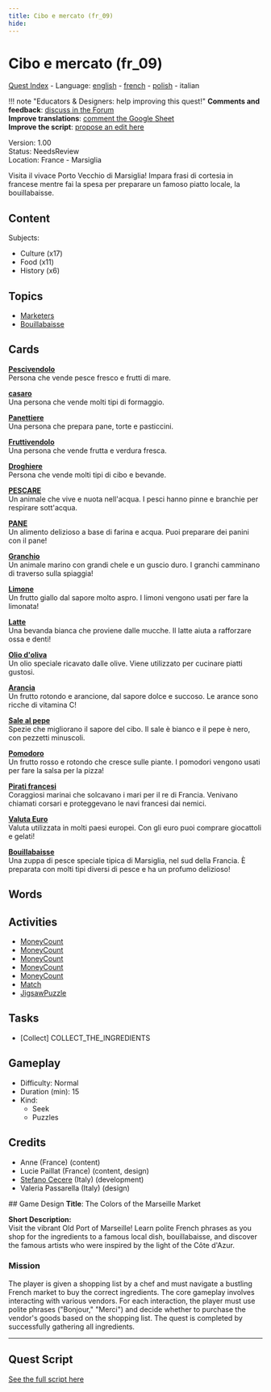 ```yaml
---
title: Cibo e mercato (fr_09)
hide:
---
```


# Cibo e mercato (fr_09)
[Quest Index](./index.it.md) - Language: [english](./fr_09.md) - [french](./fr_09.fr.md) - [polish](./fr_09.pl.md) - italian

!!! note "Educators & Designers: help improving this quest!"
    **Comments and feedback**: [discuss in the Forum](https://vgwb.discourse.group/t/fr-09-the-colors-of-the-marseille-market/28/1)  
    **Improve translations**: [comment the Google Sheet](https://docs.google.com/spreadsheets/d/1FPFOy8CHor5ArSg57xMuPAG7WM27-ecDOiU-OmtHgjw/edit?gid=1243903291#gid=1243903291)  
    **Improve the script**: [propose an edit here](https://github.com/vgwb/Antura/blob/main/Assets/_discover/_quests/FR_09%20Food%20&%20Market/FR_09%20Food%20&%20Market%20-%20Yarn%20Script.yarn)  

Version: 1.00  
Status: NeedsReview  
Location: France - Marsiglia

Visita il vivace Porto Vecchio di Marsiglia! Impara frasi di cortesia in francese mentre fai la spesa per preparare un famoso piatto locale, la bouillabaisse.

## Content
Subjects: 

  - Culture (x17)
  - Food (x11)
  - History (x6)

## Topics
- [Marketers](../topics/index.md#marketers)
- [Bouillabaisse](../topics/index.md#bouillabaisse)


## Cards
**[Pescivendolo](../cards/index.md#person_fishmonger)**  
Persona che vende pesce fresco e frutti di mare.  

**[casaro](../cards/index.md#person_cheesemonger)**  
Una persona che vende molti tipi di formaggio.  

**[Panettiere](../cards/index.md#person_baker)**  
Una persona che prepara pane, torte e pasticcini.  

**[Fruttivendolo](../cards/index.md#person_greengrocer)**  
Una persona che vende frutta e verdura fresca.  

**[Droghiere](../cards/index.md#person_grocer)**  
Persona che vende molti tipi di cibo e bevande.  

**[PESCARE](../cards/index.md#food_fish)**  
Un animale che vive e nuota nell'acqua. I pesci hanno pinne e branchie per respirare sott'acqua.  

**[PANE](../cards/index.md#food_bread)**  
Un alimento delizioso a base di farina e acqua. Puoi preparare dei panini con il pane!  

**[Granchio](../cards/index.md#food_crab)**  
Un animale marino con grandi chele e un guscio duro. I granchi camminano di traverso sulla spiaggia!  

**[Limone](../cards/index.md#food_lemon)**  
Un frutto giallo dal sapore molto aspro. I limoni vengono usati per fare la limonata!  

**[Latte](../cards/index.md#food_milk)**  
Una bevanda bianca che proviene dalle mucche. Il latte aiuta a rafforzare ossa e denti!  

**[Olio d'oliva](../cards/index.md#food_olive_oil)**  
Un olio speciale ricavato dalle olive. Viene utilizzato per cucinare piatti gustosi.  

**[Arancia](../cards/index.md#food_orange)**  
Un frutto rotondo e arancione, dal sapore dolce e succoso. Le arance sono ricche di vitamina C!  

**[Sale al pepe](../cards/index.md#food_pepper_salt)**  
Spezie che migliorano il sapore del cibo. Il sale è bianco e il pepe è nero, con pezzetti minuscoli.  

**[Pomodoro](../cards/index.md#food_tomato)**  
Un frutto rosso e rotondo che cresce sulle piante. I pomodori vengono usati per fare la salsa per la pizza!  

**[Pirati francesi](../cards/index.md#pirates)**  
Coraggiosi marinai che solcavano i mari per il re di Francia. Venivano chiamati corsari e proteggevano le navi francesi dai nemici.  

**[Valuta Euro](../cards/index.md#currency_euro)**  
Valuta utilizzata in molti paesi europei. Con gli euro puoi comprare giocattoli e gelati!  

**[Bouillabaisse](../cards/index.md#bouillabaisse)**  
Una zuppa di pesce speciale tipica di Marsiglia, nel sud della Francia. È preparata con molti tipi diversi di pesce e ha un profumo delizioso!  

## Words
## Activities
- [MoneyCount](../activities/index.md#MoneyCount)
- [MoneyCount](../activities/index.md#MoneyCount)
- [MoneyCount](../activities/index.md#MoneyCount)
- [MoneyCount](../activities/index.md#MoneyCount)
- [MoneyCount](../activities/index.md#MoneyCount)
- [Match](../activities/index.md#Match)
- [JigsawPuzzle](../activities/index.md#JigsawPuzzle)

## Tasks
- [Collect] COLLECT_THE_INGREDIENTS
## Gameplay
- Difficulty: Normal
- Duration (min): 15
- Kind:
  - Seek
  - Puzzles
## Credits
- Anne (France) (content)
- Lucie Paillat (France) (content, design)
- [Stefano Cecere](https://stefanocecere.com) (Italy) (development)
- Valeria Passarella (Italy) (design)

## Game Design
**Title**: The Colors of the Marseille Market

**Short Description:**  
Visit the vibrant Old Port of Marseille! Learn polite French phrases as you shop for the ingredients to a famous local dish, bouillabaisse, and discover the famous artists who were inspired by the light of the Côte d'Azur.

### Mission
The player is given a shopping list by a chef and must navigate a bustling French market to buy the correct ingredients. The core gameplay involves interacting with various vendors. For each interaction, the player must use polite phrases ("Bonjour," "Merci") and decide whether to purchase the vendor's goods based on the shopping list. The quest is completed by successfully gathering all ingredients.


---

## Quest Script

[See the full script here](./fr_09-script.it.md)
